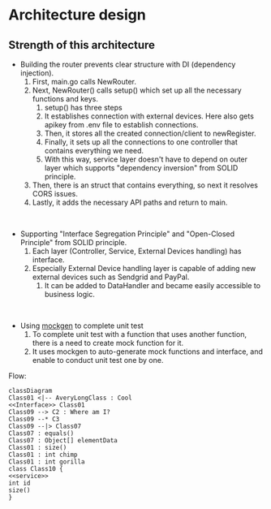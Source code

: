 

# Architecture design

## Strength of this architecture

- Building the router prevents clear structure with DI (dependency injection).
   1. First, main.go calls NewRouter.
   2. Next, NewRouter() calls setup() which set up all the necessary functions and keys.
      1. setup() has three steps
      2. It establishes connection with external devices. Here also gets apikey from .env file to establish connections.
      3. Then, it stores all the created connection/client to newRegister.
      4. Finally, it sets up all the connections to one controller that contains everything we need.
      5. With this way, service layer doesn't have to depend on outer layer which supports "dependency inversion" from SOLID principle.
   3. Then, there is an struct that contains everything, so next it resolves CORS issues.
   4. Lastly, it adds the necessary API paths and return to main.

<br>

- Supporting "Interface Segregation Principle" and "Open-Closed Principle" from SOLID principle.
   1. Each layer (Controller, Service, External Devices handling) has interface.
   2. Especially External Device handling layer is capable of adding new external devices such as Sendgrid and PayPal.
      1. It can be added to DataHandler and became easily accessible to business logic.

<br>

- Using [mockgen](https://github.com/golang/mock) to complete unit test
  1. To complete unit test with a function that uses another function, there is a need to create mock function for it.
  2. It uses mockgen to auto-generate mock functions and interface, and enable to conduct unit test one by one.




Flow:
```mermaid
classDiagram
Class01 <|-- AveryLongClass : Cool
<<Interface>> Class01
Class09 --> C2 : Where am I?
Class09 --* C3
Class09 --|> Class07
Class07 : equals()
Class07 : Object[] elementData
Class01 : size()
Class01 : int chimp
Class01 : int gorilla
class Class10 {
<<service>>
int id
size()
}
```